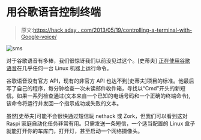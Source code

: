 # 用谷歌语音控制终端

> 原文:[https://hack aday . com/2013/05/19/controlling-a-terminal-with-Google-voice/](https://hackaday.com/2013/05/19/controlling-a-terminal-with-google-voice/)

![sms](../Images/233b7411774d14dde950158e18ef4aae.png)

对于谷歌语音有多棒，我们很惊讶我们以前没见过这个。[史蒂夫] [正在使用谷歌语音](http://stevenhickson.blogspot.com/2013/03/controlling-raspberry-pi-via-text.html)在几乎任何一台 Linux 机器上运行命令。

谷歌语音没有官方 API，现有的非官方 API 也达不到[史蒂夫]项目的标准。他最后写了自己的程序，每分钟检查一次未读邮件收件箱，寻找以“Cmd”开头的新短信。如果一系列检查通过(文本来自一个已知的电话号码和一个正确的终端命令),该命令将运行并发回一个指示成功或失败的文本。

虽然[史蒂夫]可能不会很快通过短信玩 nethack 或 Zork，但我们可以看到这对 Raspi 家庭自动化任务非常有用。只需发送一条短信，一个适当配置的 Linux 盒子就能打开你的车库门，打开灯，甚至启动一个网络摄像头。
